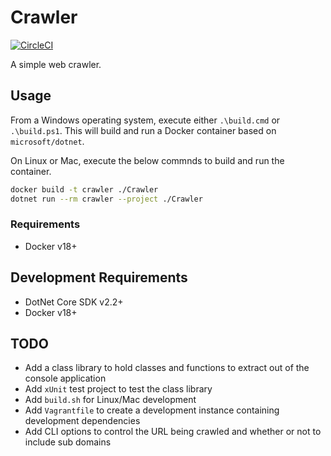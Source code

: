 # Crawler

[![CircleCI](https://circleci.com/gh/kitforbes/Crawler/tree/master.svg?style=svg)](https://circleci.com/gh/kitforbes/Crawler/tree/master)

A simple web crawler.

## Usage

From a Windows operating system, execute either `.\build.cmd` or `.\build.ps1`. This will build and run a Docker container based on `microsoft/dotnet`.

On Linux or Mac, execute the below commnds to build and run the container.

```bash
docker build -t crawler ./Crawler
dotnet run --rm crawler --project ./Crawler
```

### Requirements

* Docker v18+

## Development Requirements

* DotNet Core SDK v2.2+
* Docker v18+

## TODO

* Add a class library to hold classes and functions to extract out of the console application
* Add `xUnit` test project to test the class library
* Add `build.sh` for Linux/Mac development
* Add `Vagrantfile` to create a development instance containing development dependencies
* Add CLI options to control the URL being crawled and whether or not to include sub domains
